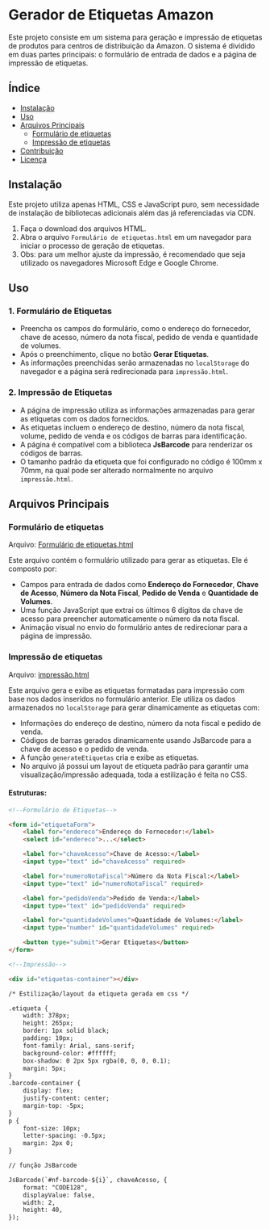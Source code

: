 # Gerador de Etiquetas Amazon

Este projeto consiste em um sistema para geração e impressão de etiquetas de produtos para centros de distribuição da Amazon. 
O sistema é dividido em duas partes principais: o formulário de entrada de dados e a página de impressão de etiquetas.

## Índice

- [Instalação](#instalação)
- [Uso](#uso)
- [Arquivos Principais](#arquivos-principais)
  - [Formulário de etiquetas](#formulário-de-etiquetas)
  - [Impressão de etiquetas](#impressão-de-etiquetas)
- [Contribuição](#contribuição)
- [Licença](#licença)

## Instalação

Este projeto utiliza apenas HTML, CSS e JavaScript puro, sem necessidade de instalação de bibliotecas adicionais além das já referenciadas via CDN.

1. Faça o download dos arquivos HTML.
2. Abra o arquivo `Formulário de etiquetas.html` em um navegador para iniciar o processo de geração de etiquetas.
3. Obs: para um melhor ajuste da impressão, é recomendado que seja utilizado os navegadores Microsoft Edge e Google Chrome.

## Uso

### 1. Formulário de Etiquetas
- Preencha os campos do formulário, como o endereço do fornecedor, chave de acesso, número da nota fiscal, pedido de venda e quantidade de volumes.
- Após o preenchimento, clique no botão **Gerar Etiquetas**.
- As informações preenchidas serão armazenadas no `localStorage` do navegador e a página será redirecionada para `impressão.html`.

### 2. Impressão de Etiquetas
- A página de impressão utiliza as informações armazenadas para gerar as etiquetas com os dados fornecidos.
- As etiquetas incluem o endereço de destino, número da nota fiscal, volume, pedido de venda e os códigos de barras para identificação.
- A página é compatível com a biblioteca **JsBarcode** para renderizar os códigos de barras.
- O tamanho padrão da etiqueta que foi configurado no código é 100mm x 70mm, na qual pode ser alterado normalmente no arquivo `impressão.html`.

## Arquivos Principais

### Formulário de etiquetas

Arquivo: [Formulário de etiquetas.html](./Formulário%20de%20etiquetas.html)

Este arquivo contém o formulário utilizado para gerar as etiquetas. Ele é composto por:

- Campos para entrada de dados como **Endereço do Fornecedor**, **Chave de Acesso**, **Número da Nota Fiscal**, **Pedido de Venda** e **Quantidade de Volumes**.
- Uma função JavaScript que extrai os últimos 6 dígitos da chave de acesso para preencher automaticamente o número da nota fiscal.
- Animação visual no envio do formulário antes de redirecionar para a página de impressão.

### Impressão de etiquetas

Arquivo: [impressão.html](./impressão.html)

Este arquivo gera e exibe as etiquetas formatadas para impressão com base nos dados inseridos no formulário anterior. Ele utiliza os dados armazenados no `localStorage` para gerar dinamicamente as etiquetas com:

- Informações do endereço de destino, número da nota fiscal e pedido de venda.
- Códigos de barras gerados dinamicamente usando JsBarcode para a chave de acesso e o pedido de venda.
- A função `generateEtiquetas` cria e exibe as etiquetas.
- No arquivo já possui um layout de etiqueta padrão para garantir uma visualização/impressão adequada, toda a estilização é feita no CSS.


#### Estruturas:
```html
<!--Formulário de Etiquetas-->

<form id="etiquetaForm">
    <label for="endereco">Endereço do Fornecedor:</label>
    <select id="endereco">...</select>

    <label for="chaveAcesso">Chave de Acesso:</label>
    <input type="text" id="chaveAcesso" required>

    <label for="numeroNotaFiscal">Número da Nota Fiscal:</label>
    <input type="text" id="numeroNotaFiscal" required>

    <label for="pedidoVenda">Pedido de Venda:</label>
    <input type="text" id="pedidoVenda" required>

    <label for="quantidadeVolumes">Quantidade de Volumes:</label>
    <input type="number" id="quantidadeVolumes" required>

    <button type="submit">Gerar Etiquetas</button>
</form>

<!--Impressão-->

<div id="etiquetas-container"></div>

/* Estilização/layout da etiqueta gerada em css */

.etiqueta {
    width: 378px;
    height: 265px;
    border: 1px solid black;
    padding: 10px;
    font-family: Arial, sans-serif;
    background-color: #ffffff;
    box-shadow: 0 2px 5px rgba(0, 0, 0, 0.1);
    margin: 5px;
}
.barcode-container {
    display: flex;
    justify-content: center;
    margin-top: -5px;
}
p {
    font-size: 10px;
    letter-spacing: -0.5px;
    margin: 2px 0;
}

// função JsBarcode

JsBarcode(`#nf-barcode-${i}`, chaveAcesso, {
    format: "CODE128",
    displayValue: false,
    width: 2,
    height: 40,
});









